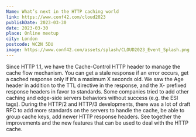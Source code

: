 ```yaml
---
Name: What’s next in the HTTP caching world
link: https://www.conf42.com/cloud2023
publishDate: 2023-03-30
date: 2023-03-30
place: Online meetup
city: London
postcode: WC2N 5DU
image: https://www.conf42.com/assets/splash/CLOUD2023_Event_Splash.png
---
```


Since HTTP 1.1, we have the Cache-Control HTTP header to manage the cache flow mechanism. You can get a stale response if an error occurs, get a cached response only if it’s a maximum X seconds old. We saw the Age header in addition to the TTL directive in the response, and the X- prefixed response headers in favor to standards. Some companies tried to add other caching and edge-side servers behaviors without success (e.g. the ESI tags). During the HTTP/2 and HTTP/3 developments, there was a lot of draft RFC to add more standards on the servers to handle the cache, be able to group cache keys, add newer HTTP response headers. See together the improvements and the new features that can be used to deal with the HTTP cache.
